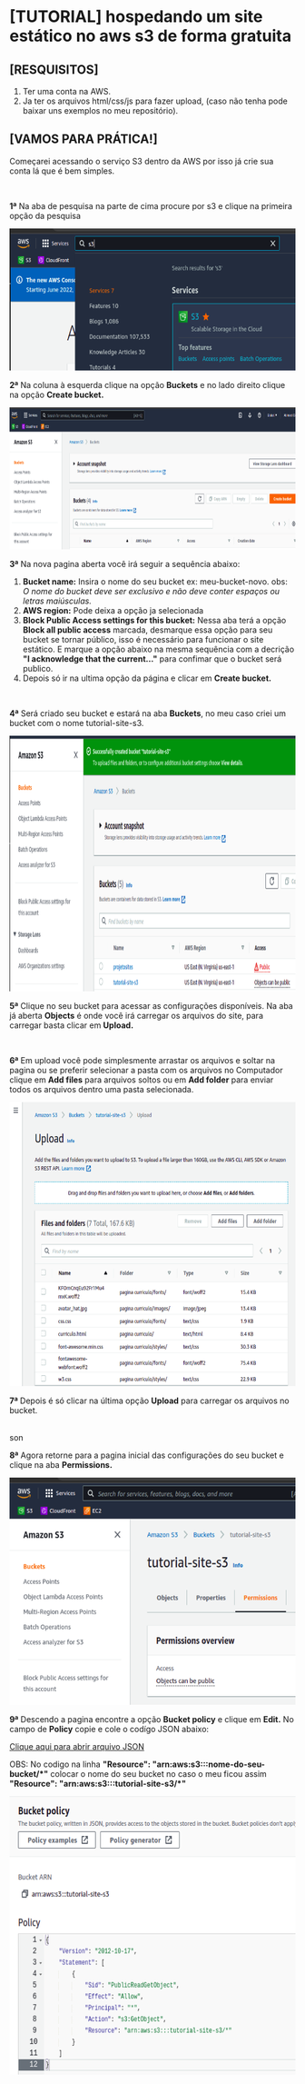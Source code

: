 <h1>[TUTORIAL] hospedando um site estático no aws s3 de forma gratuita</h1>
<h2>[RESQUISITOS]</h2>

<ol>
    <li>Ter uma conta na AWS.</li>
    <li>Ja ter os arquivos html/css/js para fazer upload, (caso não tenha pode baixar uns exemplos no meu repositório).</li>
</ol>

<h2>[VAMOS PARA PRÁTICA!]</h2>
<p>Começarei acessando o serviço S3 dentro da AWS por isso já crie sua conta lá que é bem simples.</p>
<br>

<p><b>1ª</b> Na aba de pesquisa na parte de cima procure por s3 e clique na primeira opção da pesquisa</p>
<img height="250" width="700" src="/src/print/1.s3.png">

<br>
<p><b>2ª</b> Na coluna à esquerda clique na opção <b>Buckets</b> e no lado direito clique na opção <b>Create bucket.</b></p>
<img height="250" width="700" src="/src/print/2.s3.png">

<br>
<p><b>3ª</b> Na nova pagina aberta você irá seguir a sequência abaixo:</p>
<ol>
    <li><b>Bucket name:</b> Insira o nome do seu bucket ex: meu-bucket-novo. obs:<em> O nome do bucket deve ser exclusivo e não deve conter espaços ou letras maiúsculas.</em></li>
    <li><b>AWS region:</b> Pode deixa a opção ja selecionada</li>
    <li><b>Block Public Access settings for this bucket:</b> Nessa aba terá a opção <b>Block all public access</b> marcada, desmarque essa opção para seu bucket se tornar público, isso é necessário para funcionar o site estático. E marque a opção abaixo na mesma sequência com a decrição <b>"I acknowledge that the current..."</b> para confimar que o bucket será publico.</li>
    <li>Depois só ir na ultima opção da página e clicar em <b>Create bucket.</b></li>
</ol>

<br>
<p><b>4ª</b> Será criado seu bucket e estará na aba <b>Buckets</b>, no meu caso criei um bucket com o nome tutorial-site-s3.</p>
<img height="450" width="800" src="/src/print/3.s3.png">

<br>
<p><b>5ª</b> Clique no seu bucket para acessar as configurações disponíveis. Na aba já aberta <b>Objects</b> é onde você irá carregar os arquivos do site, para carregar basta clicar em <b>Upload.</b></p>

<br>
<p><b>6ª</b> Em upload você pode simplesmente arrastar os arquivos e soltar na pagina ou se preferir selecionar a pasta com os arquivos no Computador clique em <b>Add files</b> para arquivos soltos ou em <b>Add folder</b> para enviar todos os arquivos dentro uma pasta selecionada.</p>
<img height="500" width="700" src="/src/print/4.s3.png">

<br>
<p><b>7ª</b> Depois é só clicar na última opção <b>Upload</b> para carregar os arquivos no bucket.</p>

<br>son
<p><b>8ª</b> Agora retorne para a pagina inicial das configurações do seu bucket e clique na aba <b>Permissions.</b></p>
<img height="400" width="650" src="/src/print/5.s3.png">

<br>
<p><b>9ª</b> Descendo a pagina encontre a opção <b>Bucket policy</b> e clique em <b>Edit.</b> No campo de <b>Policy</b> copie e cole o codígo JSON abaixo: </p>
<p><a href="https://github.com/abimaellsilva/aws-s3-site-estatico/blob/main/policy-s3.json">Clique aqui para abrir arquivo JSON</a></p>

<p>OBS: No codigo na linha <b>"Resource": "arn:aws:s3:::nome-do-seu-bucket/*"</b> colocar o nome do seu bucket no caso o meu ficou assim <b>"Resource": "arn:aws:s3:::tutorial-site-s3/*"</b></p>
<img height="490" width="630" src="/src/print/6.s3.png">
